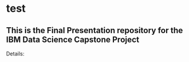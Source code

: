 # test

## This is the Final Presentation repository for the IBM Data Science Capstone Project

Details:

